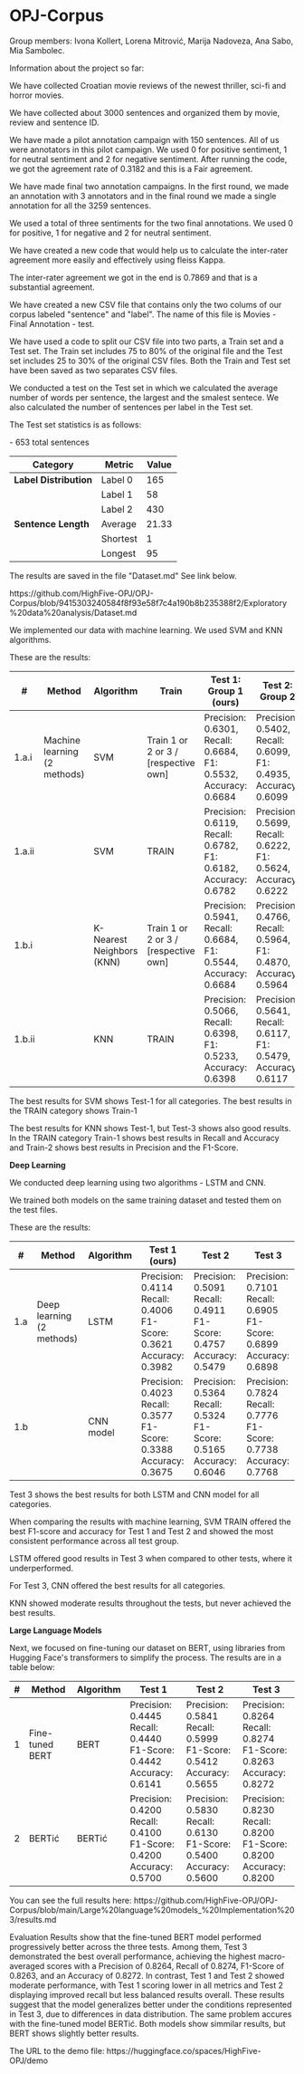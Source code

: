 # OPJ-Corpus
Group members: Ivona Kollert, Lorena Mitrović, Marija Nadoveza, Ana Sabo, Mia Sambolec.
<p>Information about the project so far:</p>
<p>We have collected Croatian movie reviews of the newest thriller, sci-fi and horror movies.</p>
<p>We have collected about 3000 sentences and organized them by movie, review and sentence ID.</p>
<p>We have made a pilot annotation campaign with 150 sentences. All of us were annotators in this pilot campaign. We used 0 for positive sentiment, 1 for neutral sentiment and 2 for negative sentiment. After running the code, we got the agreement rate of 0.3182 and this is a Fair agreement.</p>
<p>We have made final two annotation campaigns. In the first round, we made an annotation with 3 annotators and in the final round we made a single annotation for all the 3259 sentences.</p>
<p>We used a total of three sentiments for the two final annotations. We used 0 for positive, 1 for negative and 2 for neutral sentiment.</p>
<p>We have created a new code that would help us to calculate the inter-rater agreement more easily and effectively using fleiss Kappa.</p>
<p>The inter-rater agreement we got in the end is 0.7869 and that is a substantial agreement.</p>
<p>We have created a new CSV file that contains only the two colums of our corpus labeled "sentence" and "label". The name of this file is Movies - Final Annotation - test.</p>
<p>We have used a code to split our CSV file into two parts, a Train set and a Test set. The Train set includes 75 to 80% of the original file and the Test set includes 25 to 30% of the original CSV files. Both the Train and Test set have been saved as two separates CSV files.</p>
<p>We conducted a test on the Test set in which we calculated the average number of words per sentence, the largest and the smalest sentece. We also calculated the number of sentences per label in the Test set.</p>
<p>The Test set statistics is as follows: </p>
<p> - 653 total sentences</p>

| Category             | Metric     | Value |
|----------------------|------------|-------|
| **Label Distribution** | Label 0    | 165   |
|                      | Label 1    | 58    |
|                      | Label 2    | 430   |
| **Sentence Length**    | Average    | 21.33 |
|                      | Shortest   | 1     |
|                      | Longest    | 95    |

<p>The results are saved in the file "Dataset.md" See link below. </p>
<p>https://github.com/HighFive-OPJ/OPJ-Corpus/blob/9415303240584f8f93e58f7c4a190b8b235388f2/Exploratory%20data%20analysis/Dataset.md</p>
<p> We implemented our data with machine learning. We used SVM and KNN algorithms. </p>
<p> These are the results:</p>

| #      | Method                     | Algorithm                | Train                                | Test 1: Group 1 (ours)                                             | Test 2: Group 2                                               | Test 3: Group 3                                               |
|--------|----------------------------|--------------------------|--------------------------------------|---------------------------------------------------------------|---------------------------------------------------------------|---------------------------------------------------------------|
| 1.a.i  | Machine learning (2 methods) | SVM                      | Train 1 or 2 or 3 / [respective own] | Precision: 0.6301, Recall: 0.6684, F1: 0.5532, Accuracy: 0.6684 | Precision: 0.5402, Recall: 0.6099, F1: 0.4935, Accuracy: 0.6099 | Precision: 0.5677, Recall: 0.5714, F1: 0.5661, Accuracy: 0.5714 |
| 1.a.ii |                            | SVM                      | TRAIN                                | Precision: 0.6119, Recall: 0.6782, F1: 0.6182, Accuracy: 0.6782 | Precision: 0.5699, Recall: 0.6222, F1: 0.5624, Accuracy: 0.6222 | Precision: 0.6070, Recall: 0.6073, F1: 0.6055, Accuracy: 0.6073 |
| 1.b.i  |                            | K-Nearest Neighbors (KNN) | Train 1 or 2 or 3 / [respective own] | Precision: 0.5941, Recall: 0.6684, F1: 0.5544, Accuracy: 0.6684 | Precision: 0.4766, Recall: 0.5964, F1: 0.4870, Accuracy: 0.5964 | Precision: 0.5125, Recall: 0.5126, F1: 0.5124, Accuracy: 0.5126 |
| 1.b.ii |                            | KNN                      | TRAIN                                | Precision: 0.5066, Recall: 0.6398, F1: 0.5233, Accuracy: 0.6398 | Precision: 0.5641, Recall: 0.6117, F1: 0.5479, Accuracy: 0.6117 | Precision: 0.5460, Recall: 0.5454, F1: 0.5451, Accuracy: 0.5454 |

<p>The best results for SVM shows Test-1 for all categories. The best results in the TRAIN category shows Train-1</p>
<p>The best results for KNN shows Test-1, but Test-3 shows also good results. In the TRAIN category Train-1 shows best results in Recall and Accuracy and Train-2 shows best results in Precision and the F1-Score.</p>

**Deep Learning**

<p> We conducted deep learning using two algorithms - LSTM and CNN.</p>
<p> We trained both models on the same training dataset and tested them on the test files. </p>
<p> These are the results:</p>

| #     | Method                 | Algorithm | Test 1 (ours)                                               | Test 2                                                  | Test 3                                                  |
|-------|------------------------|-----------|---------------------------------------------------------|---------------------------------------------------------|---------------------------------------------------------|
| 1.a   | Deep learning (2 methods) | LSTM      | Precision: 0.4114<br>Recall: 0.4006<br>F1-Score: 0.3621<br>Accuracy: 0.3982 | Precision: 0.5091<br>Recall: 0.4911<br>F1-Score: 0.4757<br>Accuracy: 0.5479 | Precision: 0.7101<br>Recall: 0.6905<br>F1-Score: 0.6899<br>Accuracy: 0.6898 |
| 1.b   |                        | CNN model | Precision: 0.4023<br>Recall: 0.3577<br>F1-Score: 0.3388<br>Accuracy: 0.3675 | Precision: 0.5364<br>Recall: 0.5324<br>F1-Score: 0.5165<br>Accuracy: 0.6046 | Precision: 0.7824<br>Recall: 0.7776<br>F1-Score: 0.7738<br>Accuracy: 0.7768 |

<p> Test 3 shows the best results for both LSTM and CNN model for all categories.</p>

<p> When comparing the results with machine learning, SVM TRAIN offered the best F1-score and accuracy for Test 1 and Test 2 and showed the most consistent performance across all test group.</p>
<p> LSTM offered good results in Test 3 when compared to other tests, where it underperformed. </p>
<p> For Test 3, CNN offered the best results for all categories. </p>
<p> KNN	showed moderate results throughout the tests, but never achieved the best results. </p>

**Large Language Models**

<p> Next, we focused on fine-tuning our dataset on BERT, using libraries from Hugging Face's transformers to simplify the process. The results are in a table below: </p>
<table>
  <thead>
    <tr>
      <th>#</th>
      <th>Method</th>
      <th>Algorithm</th>
      <th>Test 1</th>
      <th>Test 2</th>
      <th>Test 3</th>
    </tr>
  </thead>
  <tbody>
    <tr>
      <td>1</td>
      <td>Fine-tuned BERT</td>
      <td>BERT</td>
      <td>
        Precision: 0.4445<br>
        Recall: 0.4440<br>
        F1-Score: 0.4442<br>
        Accuracy: 0.6141
      </td>
      <td>
        Precision: 0.5841<br>
        Recall: 0.5999<br>
        F1-Score: 0.5412<br>
        Accuracy: 0.5655
      </td>
      <td>
        Precision: 0.8264<br>
        Recall: 0.8274<br>
        F1-Score: 0.8263<br>
        Accuracy: 0.8272
      </td>
    </tr>
    <tr>
      <td>2</td>
      <td>BERTić</td>
      <td>BERTić</td>
      <td>
        Precision: 0.4200<br>
        Recall: 0.4100<br>
        F1-Score: 0.4200<br>
        Accuracy: 0.5700
      </td>
      <td>
        Precision: 0.5830<br>
        Recall: 0.6130<br>
        F1-Score: 0.5400<br>
        Accuracy: 0.5600
      </td>
      <td>
        Precision: 0.8230<br>
        Recall: 0.8200<br>
        F1-Score: 0.8200<br>
        Accuracy: 0.8200
      </td>
    </tr>
  </tbody>
</table>

<p> You can see the full results here: https://github.com/HighFive-OPJ/OPJ-Corpus/blob/main/Large%20language%20models_%20Implementation%203/results.md</p>

<p> Evaluation Results show that the fine-tuned BERT model performed progressively better across the three tests. Among them, Test 3 demonstrated the best overall performance, achieving the highest macro-averaged scores with a Precision of 0.8264, Recall of 0.8274, F1-Score of 0.8263, and an Accuracy of 0.8272. In contrast, Test 1 and Test 2 showed moderate performance, with Test 1 scoring lower in all metrics and Test 2 displaying improved recall but less balanced results overall. These results suggest that the model generalizes better under the conditions represented in Test 3, due to differences in data distribution. The same problem accures with the fine-tuned model BERTić. Both models show simmilar results, but BERT shows slightly better results.</p>

<p>The URL to the demo file: https://huggingface.co/spaces/HighFive-OPJ/demo</p>
